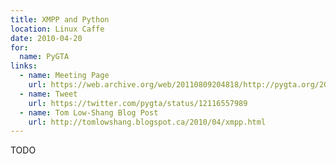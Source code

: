 ```yaml
---
title: XMPP and Python
location: Linux Caffe
date: 2010-04-20
for:
  name: PyGTA
links:
  - name: Meeting Page
    url: https://web.archive.org/web/20110809204818/http://pygta.org/2010-04/jabber/
  - name: Tweet
    url: https://twitter.com/pygta/status/12116557989
  - name: Tom Low-Shang Blog Post
    url: http://tomlowshang.blogspot.ca/2010/04/xmpp.html
---
```


TODO
